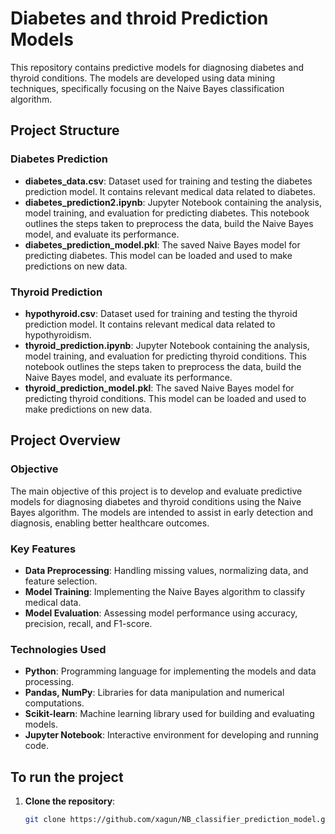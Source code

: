 # Diabetes and throid Prediction Models

This repository contains predictive models for diagnosing diabetes and thyroid conditions. The models are developed using data mining techniques, specifically focusing on the Naive Bayes classification algorithm.

## Project Structure

### Diabetes Prediction
- **diabetes_data.csv**: Dataset used for training and testing the diabetes prediction model. It contains relevant medical data related to diabetes.
- **diabetes_prediction2.ipynb**: Jupyter Notebook containing the analysis, model training, and evaluation for predicting diabetes. This notebook outlines the steps taken to preprocess the data, build the Naive Bayes model, and evaluate its performance.
- **diabetes_prediction_model.pkl**: The saved Naive Bayes model for predicting diabetes. This model can be loaded and used to make predictions on new data.

### Thyroid Prediction
- **hypothyroid.csv**: Dataset used for training and testing the thyroid prediction model. It contains relevant medical data related to hypothyroidism.
- **thyroid_prediction.ipynb**: Jupyter Notebook containing the analysis, model training, and evaluation for predicting thyroid conditions. This notebook outlines the steps taken to preprocess the data, build the Naive Bayes model, and evaluate its performance.
- **thyroid_prediction_model.pkl**: The saved Naive Bayes model for predicting thyroid conditions. This model can be loaded and used to make predictions on new data.

## Project Overview

### Objective
The main objective of this project is to develop and evaluate predictive models for diagnosing diabetes and thyroid conditions using the Naive Bayes algorithm. The models are intended to assist in early detection and diagnosis, enabling better healthcare outcomes.

### Key Features
- **Data Preprocessing**: Handling missing values, normalizing data, and feature selection.
- **Model Training**: Implementing the Naive Bayes algorithm to classify medical data.
- **Model Evaluation**: Assessing model performance using accuracy, precision, recall, and F1-score.

### Technologies Used
- **Python**: Programming language for implementing the models and data processing.
- **Pandas, NumPy**: Libraries for data manipulation and numerical computations.
- **Scikit-learn**: Machine learning library used for building and evaluating models.
- **Jupyter Notebook**: Interactive environment for developing and running code.

## To run the project

1. **Clone the repository**:
   ```bash
   git clone https://github.com/xagun/NB_classifier_prediction_model.git![image](https://github.com/user-attachments/assets/0c39f8e0-6ee4-49d3-bdbc-a2dec8075800)

